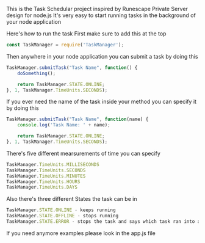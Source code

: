 This is the Task Schedular project inspired by Runescape Private Server design for node.js
It's very easy to start running tasks in the background of your node application

Here's how to run the task
First make sure to add this at the top

```javascript
const TaskManager = require('TaskManager');
```

Then anywhere in your node application you can submit a task by doing this

```javascript
TaskManager.submitTask("Task Name", function() {
    doSomething();

    return TaskManager.STATE.ONLINE;
}, 1, TaskManager.TimeUnits.SECONDS);
```

If you ever need the name of the task inside your method you can specify it by doing this

```javascript
TaskManager.submitTask("Task Name", function(name) {
    console.log('Task Name: ' + name);

    return TaskManager.STATE.ONLINE;
}, 1, TaskManager.TimeUnits.SECONDS);
```

There's five different mearsurements of time you can specify
```javascript
TaskManager.TimeUnits.MILLISECONDS
TaskManager.TimeUnits.SECONDS
TaskManager.TimeUnits.MINUTES
TaskManager.TimeUnits.HOURS
TaskManager.TimeUnits.DAYS
```

Also there's three different States the task can be in
```javascript
TaskManager.STATE.ONLINE - keeps running
TaskManager.STATE.OFFLINE - stops running
TaskManager.STATE.ERROR - stops the task and says which task ran into an error
```

If you need anymore examples please look in the app.js file
